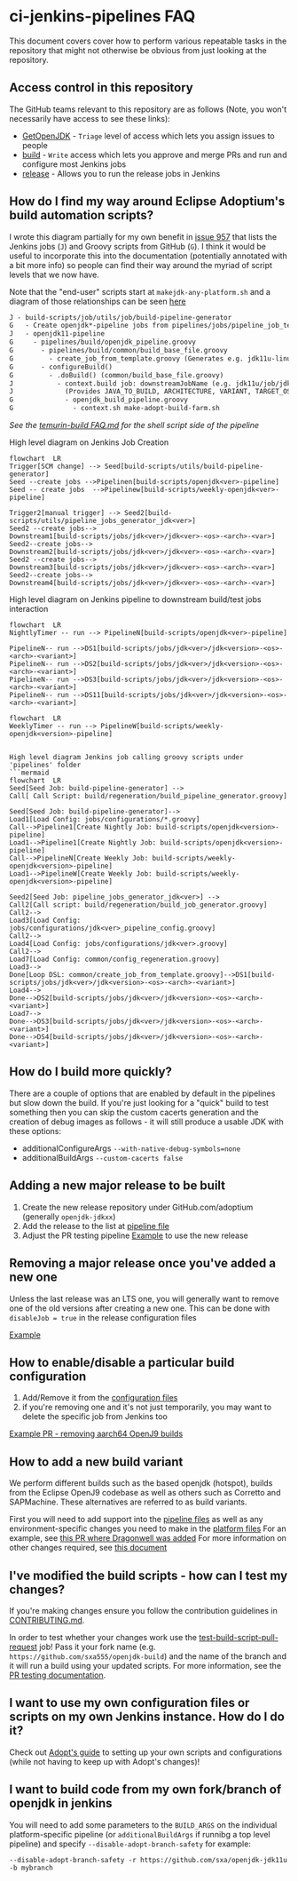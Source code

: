 # ci-jenkins-pipelines FAQ

This document covers cover how to perform various repeatable tasks in the
repository that might not otherwise be obvious from just looking at the
repository.

## Access control in this repository

The GitHub teams relevant to this repository are as follows (Note, you
won't necessarily have access to see these links):

- [GetOpenJDK](https://github.com/orgs/AdoptOpenJDK/teams/getopenjdk) - `Triage` level of access which lets you assign issues to people
- [build](https://github.com/orgs/AdoptOpenJDK/teams/build) - `Write` access which lets you approve and merge PRs and run and configure most Jenkins jobs
- [release](https://github.com/orgs/AdoptOpenJDK/teams/build) - Allows you to run the release jobs in Jenkins

## How do I find my way around Eclipse Adoptium's build automation scripts?

I wrote this diagram partially for my own benefit in [issue 957](https://github.com/adoptium/temurin-build/issues/957) that lists the Jenkins jobs (`J`) and Groovy scripts from GitHub (`G`).
I think it would be useful to incorporate this into the documentation (potentially annotated with a bit more info) so people can find their way around the myriad of script levels that we now have.

Note that the "end-user" scripts start at `makejdk-any-platform.sh` and a
diagram of those relationships can be seen [here](https://github.com/adoptium/ci-jenkins-pipelines/blob/master/docs/images/AdoptOpenJDK_Build_Script_Relationships.png)

```markdown
J - build-scripts/job/utils/job/build-pipeline-generator
G   - Create openjdk*-pipeline jobs from pipelines/jobs/pipeline_job_template.groovy
J   - openjdk11-pipeline
G     - pipelines/build/openjdk_pipeline.groovy
G       - pipelines/build/common/build_base_file.groovy
G         - create_job_from_template.groovy (Generates e.g. jdk11u-linux-x64-hotspot)
G       - configureBuild()
G         - .doBuild() (common/build_base_file.groovy)
J           - context.build job: downstreamJobName (e.g. jdk11u/job/jdk11u-linux-x64-hotspot)
J             (Provides JAVA_TO_BUILD, ARCHITECTURE, VARIANT, TARGET_OS + tests)
G             - openjdk_build_pipeline.groovy
G               - context.sh make-adopt-build-farm.sh
```

*See the [temurin-build FAQ.md](https://github.com/adoptium/temurin-build/blob/master/FAQ.md#how-do-i-find-my-way-around-adoptopenjdks-build-automation-scripts) for the shell script side of the pipeline*

High level diagram on Jenkins Job Creation
```mermaid
flowchart  LR  
Trigger[SCM change] --> Seed[build-scripts/utils/build-pipeline-generator]
Seed --create jobs -->Pipelinen[build-scripts/openjdk<ver>-pipeline]
Seed -- create jobs  -->Pipelinew[build-scripts/weekly-openjdk<ver>-pipeline]

Trigger2[manual trigger] --> Seed2[build-scripts/utils/pipeline_jobs_generator_jdk<ver>]
Seed2 --create jobs-->
Downstream1[build-scripts/jobs/jdk<ver>/jdk<ver>-<os>-<arch>-<var>]
Seed2--create jobs-->
Downstream2[build-scripts/jobs/jdk<ver>/jdk<ver>-<os>-<arch>-<var>]
Seed2 --create jobs-->
Downstream3[build-scripts/jobs/jdk<ver>/jdk<ver>-<os>-<arch>-<var>]
Seed2--create jobs-->
Downstream4[build-scripts/jobs/jdk<ver>/jdk<ver>-<os>-<arch>-<var>]
 ```

High level diagram on Jenkins pipeline to downstream build/test jobs interaction
 ```mermaid
flowchart  LR  
NightlyTimer -- run --> PipelineN[build-scripts/openjdk<ver>-pipeline]

PipelineN-- run -->DS1[build-scripts/jobs/jdk<ver>/jdk<version>-<os>-<arch>-<variant>]
PipelineN-- run -->DS2[build-scripts/jobs/jdk<ver>/jdk<version>-<os>-<arch>-<variant>]
PipelineN-- run -->DS3[build-scripts/jobs/jdk<ver>/jdk<version>-<os>-<arch>-<variant>]
PipelineN-- run -->DS11[build-scripts/jobs/jdk<ver>/jdk<version>-<os>-<arch>-<variant>]
```
 ```mermaid
flowchart  LR  
WeeklyTimer -- run --> PipelineW[build-scripts/weekly-openjdk<version>-pipeline]

 ```
  ```

High level diagram Jenkins job calling groovy scripts under 'pipelines' folder
 ```mermaid
flowchart  LR
Seed[Seed Job: build-pipeline-generator] -->
Call[ Call Script: build/regeneration/build_pipeline_generator.groovy] 

Seed[Seed Job: build-pipeline-generator]-->
Load1[Load Config: jobs/configurations/*.groovy]
Call-->Pipeline1[Create Nightly Job: build-scripts/openjdk<version>-pipeline]
Load1-->Pipeline1[Create Nightly Job: build-scripts/openjdk<version>-pipeline]
Call-->PipelineN[Create Weekly Job: build-scripts/weekly-openjdk<version>-pipeline]
Load1-->PipelineW[Create Weekly Job: build-scripts/weekly-openjdk<version>-pipeline]

Seed2[Seed Job: pipeline_jobs_generator_jdk<ver>] -->
Call2[Call script: build/regeneration/build_job_generator.groovy]
Call2-->
Load3[Load Config: jobs/configurations/jdk<ver>_pipeline_config.groovy]
Call2-->
Load4[Load Config: jobs/configurations/jdk<ver>.groovy]
Call2--> 
Load7[Load Config: common/config_regeneration.groovy]
Load3-->
Done[Loop DSL: common/create_job_from_template.groovy]-->DS1[build-scripts/jobs/jdk<ver>/jdk<version>-<os>-<arch>-<variant>]
Load4-->
Done-->DS2[build-scripts/jobs/jdk<ver>/jdk<version>-<os>-<arch>-<variant>]
Load7-->
Done-->DS3[build-scripts/jobs/jdk<ver>/jdk<version>-<os>-<arch>-<variant>]
Done-->DS4[build-scripts/jobs/jdk<ver>/jdk<version>-<os>-<arch>-<variant>]
```
## How do I build more quickly?

There are a couple of options that are enabled by default in the pipelines
but slow down the build. If you're just looking for a "quick" build to test
something then you can skip the custom cacerts generation and the creation
of debug images as follows - it will still produce a usable JDK with these
options:

- additionalConfigureArgs `--with-native-debug-symbols=none`
- additionalBuildArgs `--custom-cacerts false`

## Adding a new major release to be built

1. Create the new release repository under GitHub.com/adoptium (generally `openjdk-jdkxx`)
2. Add the release to the list at [pipeline file](/pipelines/build)
3. Adjust the PR testing pipeline [Example](https://github.com/adoptium/temurin-build/pull/1394) to use the new release

## Removing a major release once you've added a new one

Unless the last release was an LTS one, you will generally want to remove one of the old versions after creating a new one. This can be done with `disableJob = true` in the release configuration files

[Example](https://github.com/adoptium/temurin-build/pull/1303/files)

## How to enable/disable a particular build configuration

1. Add/Remove it from the [configuration files](pipelines/jobs/configurations)
2. if you're removing one and it's not just temporarily, you may want to delete the specific job from Jenkins too

[Example PR - removing aarch64 OpenJ9 builds](https://github.com/adoptium/temurin-build/pull/1452)

## How to add a new build variant

We perform different builds such as the based openjdk (hotspot), builds from the Eclipse OpenJ9 codebase as well as others such as Corretto and SAPMachine. These alternatives are referred to as build variants.

First you will need to add support into the [pipeline files](pipelines/build) as well as any environment-specific changes you need to make in the [platform files](https://github.com/adoptium/temurin-build/tree/master/build-farm/platform-specific-configurations)
For an example, see [this PR where Dragonwell was added](https://github.com/adoptium/temurin-build/pull/2051/files)
For more information on other changes required, see [this document](https://github.com/AdoptOpenJDK/TSC/wiki/Adding-a-new-build-variant)

## I've modified the build scripts - how can I test my changes?

If you're making changes ensure you follow the contribution guidelines in
[CONTRIBUTING.md](CONTRIBUTING.md).

In order to test whether your changes work use the [test-build-script-pull-request](https://ci.adoptopenjdk.net/job/build-scripts-pr-tester/job/test-build-script-pull-request/) job!
Pass it your fork name (e.g. `https://github.com/sxa555/openjdk-build`) and the name of the branch and it will run a build using your updated scripts.
For more information, see the [PR testing documentation](pipelines/build/prTester/README.md).

## I want to use my own configuration files or scripts on my own Jenkins instance. How do I do it?

Check out [Adopt's guide](docs/UsingOurScripts.md) to setting up your own scripts and configurations (while not having to keep up with Adopt's changes)!

## I want to build code from my own fork/branch of openjdk in jenkins

You will need to add some parameters to the `BUILD_ARGS` on the individual
platform-specific pipeline (or `additionalBuildArgs` if runnibg a top level pipeline) and
specify `--disable-adopt-branch-safety` for example:

`--disable-adopt-branch-safety -r https://github.com/sxa/openjdk-jdk11u -b mybranch`
